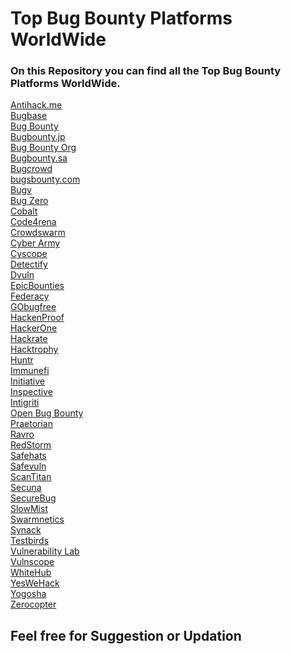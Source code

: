 # Top Bug Bounty Platforms WorldWide
### On this Repository you can find all the Top Bug Bounty Platforms WorldWide.
[Antihack.me](https://antihack.me/)<br />
[Bugbase](https://bugbase.in/)<br />
[Bug Bounty](https://bug-bounty.com/)<br />
[Bugbounty.jp](https://bugbounty.jp/)<br />
[Bug Bounty Org](https://bugsbounty.org/)<br />
[Bugbounty.sa](https://bugbounty.sa/)<br />
[Bugcrowd](https://www.bugcrowd.com/)<br />
[bugsbounty.com](https://bugsbounty.com/)<br />
[Bugv](https://bugv.io/)<br />
[Bug Zero](https://bugzero.io/)<br />
[Cobalt](https://www.cobalt.io/)<br />
[Code4rena](https://code4rena.com/)<br />
[Crowdswarm](https://www.crowdswarm.io/)<br />
[Cyber Army](https://www.cyberarmy.id/programs)<br />
[Cyscope](https://cyscope.ch/en/)<br />
[Detectify](https://detectify.com/)<br />
[Dvuln](https://dvuln.com/)<br />
[EpicBounties](https://www.epicbounties.com/)<br />
[Federacy](https://www.federacy.com/)<br />
[GObugfree](https://gobugfree.com/)<br />
[HackenProof](https://hackenproof.com/)<br />
[HackerOne](https://www.hackerone.com/)<br />
[Hackrate](https://hckrt.com/)<br />
[Hacktrophy](https://hacktrophy.com/en/)<br />
[Huntr](https://huntr.co/)<br />
[Immunefi](https://immunefi.com/)<br />
[Initiative](https://www.zerodayinitiative.com/)<br /> 
[Inspective](https://www.inspectiv.com/)<br />
[Intigriti](https://www.intigriti.com/)<br />
[Open Bug Bounty](https://www.openbugbounty.org/)<br />
[Praetorian](https://www.praetorian.com/)<br />
[Ravro](https://www.ravro.ir/fa)<br />
[RedStorm](https://www.redstorm.io/)<br />
[Safehats](https://safehats.com/)<br />
[Safevuln](https://safevuln.com/)<br />
[ScanTitan](https://scantitan.com/)<br />
[Secuna](https://www.secuna.io/)<br />
[SecureBug](https://securebug.se/)<br />
[SlowMist](https://www.slowmist.com/)<br />
[Swarmnetics](https://www.swarmnetics.com/)<br />
[Synack](https://www.synack.com/)<br />
[Testbirds](https://www.testbirds.com/en)<br />
[Vulnerability Lab](https://www.vulnerability-lab.com/)<br />
[Vulnscope](https://www.vulnscope.com/)<br />
[WhiteHub](https://whitehub.net/)<br />
[YesWeHack](https://www.yeswehack.com/)<br />
[Yogosha](https://yogosha.com/)<br />
[Zerocopter](https://www.zerocopter.com/)<br />

## Feel free for Suggestion or Updation

